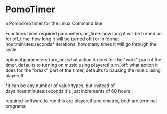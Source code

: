 # PomoTimer
a Pomodoro timer for the Linux Command line

Functions
timer
  required parameters
    on_time: how long it will be turned on for
    off_time: how long it will be turned off for in format hour:minutes:seconds*
    iterations: how many times it will go through the cycle
    
  optional parameters
    turn_on: what action it does for the "work" part of the timer, defaults to turning on music using playerctl
    turn_off: what action it does for the "break" part of the timer, defaults to pausing the music using playerctl

*it can be any number of value types, but instead of days:hour:minutes:seconds it's just increments of 60 hours

required software to run this are playerctl and cmatrix, both are terminal programs
